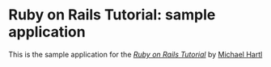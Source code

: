 # Ruby on Rails Tutorial: sample application

This is the sample application for the [*Ruby on Rails Tutorial*](http://railstutorial.org/)
by [Michael Hartl](http://michaelhartl.com)
